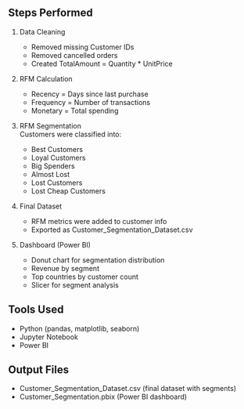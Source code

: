 
## Steps Performed
1. Data Cleaning  
   - Removed missing Customer IDs  
   - Removed cancelled orders  
   - Created TotalAmount = Quantity * UnitPrice  

2. RFM Calculation  
   - Recency = Days since last purchase  
   - Frequency = Number of transactions  
   - Monetary = Total spending  

3. RFM Segmentation  
   Customers were classified into:  
   - Best Customers  
   - Loyal Customers  
   - Big Spenders  
   - Almost Lost  
   - Lost Customers  
   - Lost Cheap Customers  

4. Final Dataset  
   - RFM metrics were added to customer info  
   - Exported as Customer_Segmentation_Dataset.csv  

5. Dashboard (Power BI)  
   - Donut chart for segmentation distribution  
   - Revenue by segment  
   - Top countries by customer count  
   - Slicer for segment analysis  

## Tools Used
- Python (pandas, matplotlib, seaborn)  
- Jupyter Notebook  
- Power BI  

## Output Files
- Customer_Segmentation_Dataset.csv (final dataset with segments)  
- Customer_Segmentation.pbix (Power BI dashboard)  
